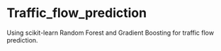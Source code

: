 # Traffic_flow_prediction

Using scikit-learn Random Forest and Gradient Boosting for traffic flow prediction.
